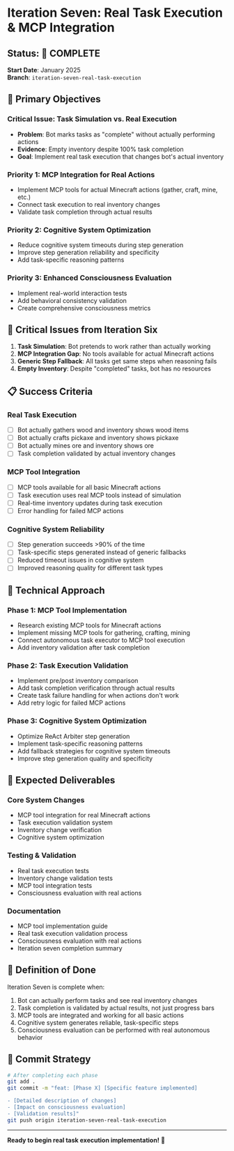 # Iteration Seven: Real Task Execution & MCP Integration

## Status: 🎉 **COMPLETE**

**Start Date**: January 2025  
**Branch**: `iteration-seven-real-task-execution`

## 🎯 **Primary Objectives**

### **Critical Issue**: Task Simulation vs. Real Execution
- **Problem**: Bot marks tasks as "complete" without actually performing actions
- **Evidence**: Empty inventory despite 100% task completion
- **Goal**: Implement real task execution that changes bot's actual inventory

### **Priority 1: MCP Integration for Real Actions**
- Implement MCP tools for actual Minecraft actions (gather, craft, mine, etc.)
- Connect task execution to real inventory changes
- Validate task completion through actual results

### **Priority 2: Cognitive System Optimization**
- Reduce cognitive system timeouts during step generation
- Improve step generation reliability and specificity
- Add task-specific reasoning patterns

### **Priority 3: Enhanced Consciousness Evaluation**
- Implement real-world interaction tests
- Add behavioral consistency validation
- Create comprehensive consciousness metrics

## 🚨 **Critical Issues from Iteration Six**

1. **Task Simulation**: Bot pretends to work rather than actually working
2. **MCP Integration Gap**: No tools available for actual Minecraft actions
3. **Generic Step Fallback**: All tasks get same steps when reasoning fails
4. **Empty Inventory**: Despite "completed" tasks, bot has no resources

## 📋 **Success Criteria**

### **Real Task Execution**
- [ ] Bot actually gathers wood and inventory shows wood items
- [ ] Bot actually crafts pickaxe and inventory shows pickaxe
- [ ] Bot actually mines ore and inventory shows ore
- [ ] Task completion validated by actual inventory changes

### **MCP Tool Integration**
- [ ] MCP tools available for all basic Minecraft actions
- [ ] Task execution uses real MCP tools instead of simulation
- [ ] Real-time inventory updates during task execution
- [ ] Error handling for failed MCP actions

### **Cognitive System Reliability**
- [ ] Step generation succeeds >90% of the time
- [ ] Task-specific steps generated instead of generic fallbacks
- [ ] Reduced timeout issues in cognitive system
- [ ] Improved reasoning quality for different task types

## 🔧 **Technical Approach**

### **Phase 1: MCP Tool Implementation**
- Research existing MCP tools for Minecraft actions
- Implement missing MCP tools for gathering, crafting, mining
- Connect autonomous task executor to MCP tool execution
- Add inventory validation after task completion

### **Phase 2: Task Execution Validation**
- Implement pre/post inventory comparison
- Add task completion verification through actual results
- Create task failure handling for when actions don't work
- Add retry logic for failed MCP actions

### **Phase 3: Cognitive System Optimization**
- Optimize ReAct Arbiter step generation
- Implement task-specific reasoning patterns
- Add fallback strategies for cognitive system timeouts
- Improve step generation quality and specificity

## 📁 **Expected Deliverables**

### **Core System Changes**
- MCP tool integration for real Minecraft actions
- Task execution validation system
- Inventory change verification
- Cognitive system optimization

### **Testing & Validation**
- Real task execution tests
- Inventory change validation tests
- MCP tool integration tests
- Consciousness evaluation with real actions

### **Documentation**
- MCP tool implementation guide
- Real task execution validation process
- Consciousness evaluation with real actions
- Iteration seven completion summary

## 🏁 **Definition of Done**

Iteration Seven is complete when:
1. Bot can actually perform tasks and see real inventory changes
2. Task completion is validated by actual results, not just progress bars
3. MCP tools are integrated and working for all basic actions
4. Cognitive system generates reliable, task-specific steps
5. Consciousness evaluation can be performed with real autonomous behavior

## 📝 **Commit Strategy**

```bash
# After completing each phase
git add .
git commit -m "feat: [Phase X] [Specific feature implemented]

- [Detailed description of changes]
- [Impact on consciousness evaluation]
- [Validation results]"
git push origin iteration-seven-real-task-execution
```

---

**Ready to begin real task execution implementation!** 🚀
